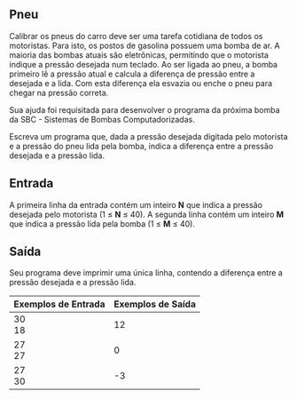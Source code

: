 ## Pneu

Calibrar os pneus do carro deve ser uma tarefa cotidiana de todos os motoristas. Para isto, os postos de gasolina possuem uma bomba de ar. A maioria das bombas atuais são eletrônicas, permitindo que o motorista indique a pressão desejada num teclado. Ao ser ligada ao pneu, a bomba primeiro lê a pressão atual e calcula a diferença de pressão entre a desejada e a lida. Com esta diferença ela esvazia ou enche o pneu para chegar na pressão correta.

Sua ajuda foi requisitada para desenvolver o programa da próxima bomba da SBC - Sistemas de Bombas Computadorizadas.

Escreva um programa que, dada a pressão desejada digitada pelo motorista e a pressão do pneu lida pela bomba, indica a diferença entre a pressão desejada e a pressão lida.

## Entrada

A primeira linha da entrada contém um inteiro **N** que indica a pressão desejada pelo motorista (1 ≤ **N** ≤ 40). A segunda linha contém um inteiro **M** que indica a pressão lida pela bomba (1 ≤ **M** ≤ 40).

## Saída

Seu programa deve imprimir uma única linha, contendo a diferença entre a pressão desejada e a pressão lida.

 

| Exemplos de Entrada | Exemplos de Saída |
| ------------------- | ----------------- |
| 30<br />18          | 12                |
| 27<br />27          | 0                 |
| 27<br />30          | -3                |
